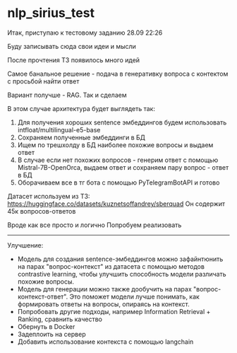 # nlp_sirius_test

Итак, приступаю к тестовому заданию 28.09 22:26

Буду записывать сюда свои идеи и мысли

После прочтения ТЗ появилось много идей

Самое банальное решение - подача в генеративку вопроса с контектом с просьбой найти ответ

Вариант получше - RAG. Так и сделаем


В этом случае архитектура будет выглядеть так:
1. Для получения хороших sentence эмбеддингов будем использовать intfloat/multilingual-e5-base
2. Сохраняем полученные эмбеддинги в БД
3. Ищем по трешхолду в БД наиболее похожие вопросы и выдаем ответ
4. В случае если нет похожих вопросов - генерим ответ с помощью Mistral-7B-OpenOrca, выдаем ответ и сохраняем пару вопрос - ответ в БД
5. Оборачиваем все в тг бота с помощью PyTelegramBotAPI и готово


Датасет используем из ТЗ: https://huggingface.co/datasets/kuznetsoffandrey/sberquad
Он содержит 45к вопросов-ответов


Вроде как все просто и логично
Попробуем реализовать

___
Улучшение:
* Модель для создания sentence-эмбеддингов можно зафайнтюнить на парах "вопрос-контекст" из датасета с помощью методов contrastive learning, чтобы улучшить способность модели различать похожие вопросы.
* Модель для генерации можно также дообучить на парах "вопрос-контекст-ответ". Это поможет модели лучше понимать, как формировать ответы на вопросы, опираясь на контекст.
* Попробовать другие подходы, например Information Retrieval + Ranking, сравнить качество
* Обернуть в Docker
* Задеплоить на сервер
* Добавить использование контекста с помощью langchain